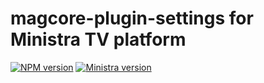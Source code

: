 # magcore-plugin-settings for Ministra TV platform

[![NPM version](https://img.shields.io/npm/v/magcore-plugin-settings.svg?style=flat-square)](https://www.npmjs.com/package/magcore-plugin-settings)
[![Ministra version](https://img.shields.io/badge/Ministra-5.6.0-%23532560.svg?style=flat-square)](https://ministra.com)
